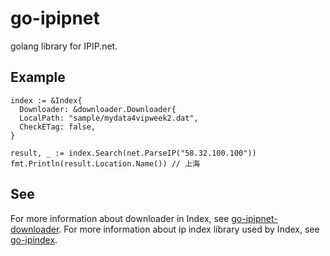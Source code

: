 # go-ipipnet

golang library for IPIP.net.

## Example

    index := &Index{
      Downloader: &downloader.Downloader{
      LocalPath: "sample/mydata4vipweek2.dat",
      CheckETag: false,
    }

    result, _ := index.Search(net.ParseIP("58.32.100.100"))
    fmt.Println(result.Location.Name()) // 上海

## See

For more information about downloader in Index, see [go-ipipnet-downloader](http://github.com/Wiqich/go-ipipnet-downloader).
For more information about ip index library used by Index, see [go-ipindex](http://github.com/Wiqich/go-ipindex).
